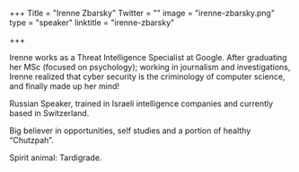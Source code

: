 +++
Title = "Irenne Zbarsky"
Twitter = ""
image = "irenne-zbarsky.png"
type = "speaker"
linktitle = "irenne-zbarsky"

+++

Irenne works as a Threat Intelligence Specialist at Google. After graduating her MSc (focused on psychology); working in journalism and investigations, Irenne realized that cyber security is the criminology of computer science, and finally made up her mind!

Russian Speaker, trained in Israeli intelligence companies and currently based in Switzerland. 

Big believer in opportunities, self studies and a portion of healthy “Chutzpah”. 

Spirit animal: Tardigrade. 
